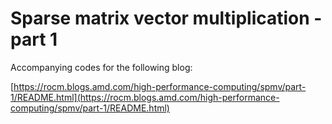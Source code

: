 # Sparse matrix vector multiplication - part 1

Accompanying codes for the following blog:

[https://rocm.blogs.amd.com/high-performance-computing/spmv/part-1/README.html](https://rocm.blogs.amd.com/high-performance-computing/spmv/part-1/README.html)
